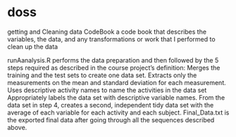 # doss
getting and Cleaning data
CodeBook a code book that describes the variables, the data, and any transformations or work that I performed to clean up the data

runAanalysis.R performs the data preparation and then followed by the 5 steps required as described in the course project’s definition:
Merges the training and the test sets to create one data set.
Extracts only the measurements on the mean and standard deviation for each measurement.
Uses descriptive activity names to name the activities in the data set
Appropriately labels the data set with descriptive variable names.
From the data set in step 4, creates a second, independent tidy data set with the average of each variable for each activity and each subject.
Final_Data.txt is the exported final data after going through all the sequences described above.
